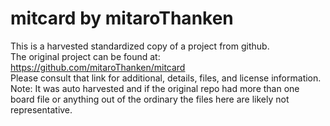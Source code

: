 
# mitcard by mitaroThanken  
This is a harvested standardized copy of a project from github.  
The original project can be found at:  
https://github.com/mitaroThanken/mitcard  
Please consult that link for additional, details, files, and license information.  
Note: It was auto harvested and if the original repo had more than one board file or anything out of the ordinary the files here are likely not representative.  
    